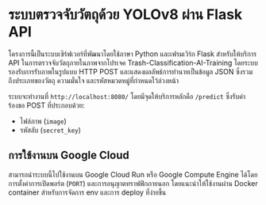 # ระบบตรวจจับวัตถุด้วย YOLOv8 ผ่าน Flask API

โครงการนี้เป็นระบบเซิร์ฟเวอร์ที่พัฒนาโดยใช้ภาษา Python และเฟรมเวิร์ก Flask สำหรับให้บริการ API ในการตรวจจับวัตถุภายในภาพจากโปรเจค Trash-Classification-AI-Training โดยระบบรองรับการรับภาพในรูปแบบ HTTP POST และแสดงผลลัพธ์การทำนายเป็นข้อมูล JSON ซึ่งรวมถึงประเภทของวัตถุ ความมั่นใจ และรหัสหมวดหมู่ที่กำหนดไว้ล่วงหน้า

ระบบจะทำงานที่ `http://localhost:8080/` โดยมีจุดให้บริการหลักคือ `/predict` ซึ่งรับคำร้องขอ POST ที่ประกอบด้วย:

- ไฟล์ภาพ (`image`)
- รหัสลับ (`secret_key`)

## การใช้งานบน Google Cloud

สามารถนำระบบนี้ไปใช้งานบน Google Cloud Run หรือ Google Compute Engine ได้โดยการตั้งค่าการเปิดพอร์ต (`PORT`) และการอนุญาตทราฟฟิกภายนอก โดยแนะนำให้ใช้งานผ่าน Docker container สำหรับการจัดการ env และการ deploy ที่ง่ายขึ้น
